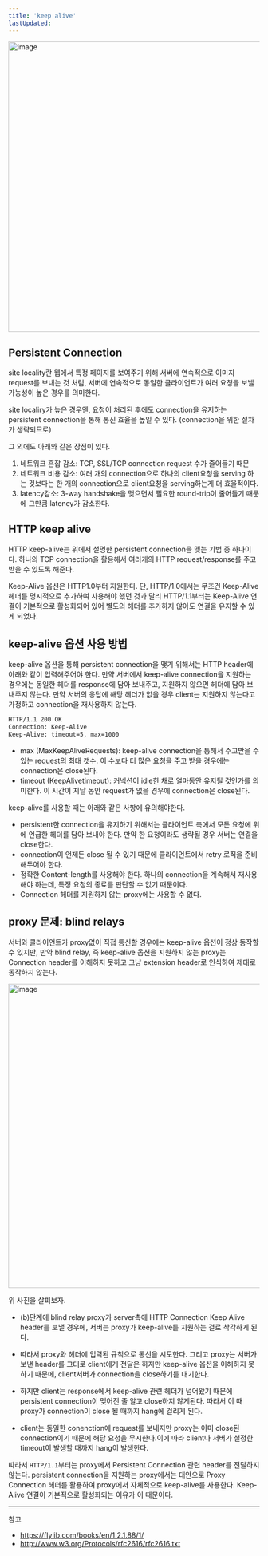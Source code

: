 ```yaml
---
title: 'keep alive'
lastUpdated: 
---
```


<img width="582" alt="image" src="https://github.com/rlaisqls/TIL/assets/81006587/c523e94f-6131-4eb9-b97d-9d5a14fef346">

## Persistent Connection

site locality란 웹에서 특정 페이지를 보여주기 위해 서버에 연속적으로 이미지 request를 보내는 것 처럼, 서버에 연속적으로 동일한 클라이언트가 여러 요청을 보낼 가능성이 높은 경우를 의미한다.

site localiry가 높은 경우엔, 요청이 처리된 후에도 connection을 유지하는 persistent connection을 통해 통신 효율을 높일 수 있다. (connection을 위한 절차가 생략되므로)

그 외에도 아래와 같은 장점이 있다.

1. 네트워크 혼잡 감소: TCP, SSL/TCP connection request 수가 줄어들기 때문
2. 네트워크 비용 감소: 여러 개의 connection으로 하나의 client요청을 serving 하는 것보다는 한 개의 connection으로 client요청을 serving하는게 더 효율적이다.
3. latency감소: 3-way handshake을 맺으면서 필요한 round-trip이 줄어들기 때문에 그만큼 latency가 감소한다.

## HTTP keep alive

HTTP keep-alive는 위에서 설명한 persistent connection을 맺는 기법 중 하나이다. 하나의 TCP connection을 활용해서 여러개의 HTTP request/response를 주고받을 수 있도록 해준다. 

Keep-Alive 옵션은 HTTP1.0부터 지원한다. 단, HTTP/1.0에서는 무조건 Keep-Alive 헤더를 명시적으로 추가하여 사용해야 했던 것과 달리 HTTP/1.1부터는 Keep-Alive 연결이 기본적으로 활성화되어 있어 별도의 헤더를 추가하지 않아도 연결을 유지할 수 있게 되었다.

## keep-alive 옵션 사용 방법

keep-alive 옵션을 통해 persistent connection을 맺기 위해서는 HTTP header에 아래와 같이 입력해주어야 한다. 만약 서버에서 keep-alive connection을 지원하는 경우에는 동일한 헤더를 response에 담아 보내주고, 지원하지 않으면 헤더에 담아 보내주지 않는다. 만약 서버의 응답에 해당 헤더가 없을 경우 client는 지원하지 않는다고 가정하고 connection을 재사용하지 않는다.

```bash
HTTP/1.1 200 OK
Connection: Keep-Alive
Keep-Alive: timeout=5, max=1000
```

- max (MaxKeepAliveRequests): keep-alive connection을 통해서 주고받을 수 있는 request의 최대 갯수. 이 수보다 더 많은 요청을 주고 받을 경우에는 connection은 close된다.
- timeout (KeepAlivetimeout): 커넥션이 idle한 채로 얼마동안 유지될 것인가를 의미한다. 이 시간이 지날 동안 request가 없을 경우에 connection은 close된다.

keep-alive를 사용할 때는 아래와 같은 사항에 유의해야한다.

- persistent한 connection을 유지하기 위해서는 클라이언트 측에서 모든 요청에 위에 언급한 헤더를 담아 보내야 한다. 만약 한 요청이라도 생략될 경우 서버는 연결을 close한다.
- connection이 언제든 close 될 수 있기 때문에 클라이언트에서 retry 로직을 준비해두어야 한다.
- 정확한 Content-length를 사용해야 한다. 하나의 connection을 계속해서 재사용해야 하는데, 특정 요청의 종료를 판단할 수 없기 때문이다.
- Connection 헤더를 지원하지 않는 proxy에는 사용할 수 없다.

## proxy 문제: blind relays

서버와 클라이언트가 proxy없이 직접 통신할 경우에는 keep-alive 옵션이 정상 동작할 수 있지만, 만약 blind relay, 즉 keep-alive 옵션을 지원하지 않는 proxy는 Connection header를 이해하지 못하고 그냥 extension header로 인식하여 제대로 동작하지 않는다.

<img width="610" alt="image" src="https://github.com/rlaisqls/TIL/assets/81006587/1d24ac31-8441-4c1d-a62f-628a67c6e6ec">

위 사진을 살펴보자.

- (b)단계에 blind relay proxy가 server측에 HTTP Connection Keep Alive header를 보낼 경우에, 서버는 proxy가 keep-alive를 지원하는 걸로 착각하게 된다.

- 따라서 proxy와 헤더에 입력된 규칙으로 통신을 시도한다. 그리고 proxy는 서버가 보낸 header를 그대로 client에게 전달은 하지만 keep-alive 옵션을 이해하지 못하기 때문에, client서버가 connection을 close하기를 대기한다.

- 하지만 client는 response에서 keep-alive 관련 헤더가 넘어왔기 때문에 persistent connection이 맺어진 줄 알고 close하지 않게된다. 따라서 이 때 proxy가 connection이 close 될 때까지 hang에 걸리게 된다.
  
- client는 동일한 conenction에 request를 보내지만 proxy는 이미 close된 connection이기 때문에 해당 요청을 무시한다.이에 따라 client나 서버가 설정한 timeout이 발생할 때까지 hang이 발생한다.

따라서 `HTTP/1.1`부터는 proxy에서 Persistent Connection 관련 header를 전달하지 않는다. persistent connection을 지원하는 proxy에서는 대안으로 Proxy Connection 헤더를 활용하여 proxy에서 자체적으로 keep-alive를 사용한다. Keep-Alive 연결이 기본적으로 활성화되는 이유가 이 때문이다.

---
참고
- https://flylib.com/books/en/1.2.1.88/1/
- http://www.w3.org/Protocols/rfc2616/rfc2616.txt